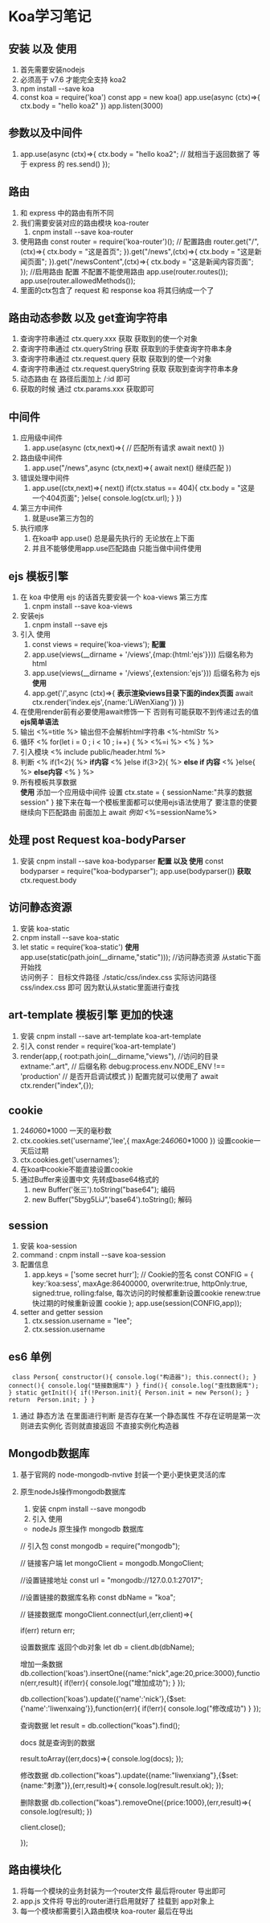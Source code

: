 # Koa学习笔记
## 安装 以及 使用
 1. 首先需要安装nodejs
 2. 必须高于 v7.6 才能完全支持 koa2
 3. npm install --save koa
 4. const koa = require('koa')
    const app = new koa()
    app.use(async (ctx)=>{
        ctx.body = "hello koa2"
    })
    app.listen(3000)
## 参数以及中间件
 1. app.use(async (ctx)=>{
         ctx.body = "hello koa2"; // 就相当于返回数据了 等于 express 的 res.send()
    });   
## 路由
 1. 和 express 中的路由有所不同
 2. 我们需要安装对应的路由模块   koa-router
    1. cnpm install --save koa-router 
 3. 使用路由
      const  router = require('koa-router')();
      // 配置路由
      router.get("/",(ctx)=>{
          ctx.body = "这是首页";
      }).get("/news",(ctx)=>{
          ctx.body = "这是新闻页面";
      }).get("/newsContent",(ctx)=>{
          ctx.body = "这是新闻内容页面";
      });
      //启用路由  配置  不配置不能使用路由
      app.use(router.routes());
      app.use(router.allowedMethods());       
   4. 里面的ctx包含了 request 和 response koa 将其归纳成一个了 
## 路由动态参数 以及 get查询字符串
   1. 查询字符串通过 ctx.query.xxx 获取 获取到的使一个对象
   2. 查询字符串通过 ctx.queryString 获取  获取到的手使查询字符串本身
   3. 查询字符串通过 ctx.request.query 获取  获取到的使一个对象
   4. 查询字符串通过 ctx.request.queryString 获取 获取到查询字符串本身
   5. 动态路由 在 路径后面加上 /:id 即可
   6. 获取的时候 通过 ctx.params.xxx 获取即可
## 中间件
   1. 应用级中间件
      1. app.use(async (ctx,next)=>{ // 匹配所有请求 await next() })   
   2. 路由级中间件
      1. app.use("/news",async (ctx,next)=>{ await next() 继续匹配 }) 
   3. 错误处理中间件
      1. app.use((ctx,next)=>{ 
            next()
            if(ctx.status == 404){
               ctx.body = "这是一个404页面";
            }else{
               console.log(ctx.url); 
            }
            })
   4. 第三方中间件
      1. 就是use第三方包的
   5. 执行顺序
      1. 在koa中 app.use() 总是最先执行的 无论放在上下面    
      2. 并且不能够使用app.use匹配路由 只能当做中间件使用
## ejs 模板引擎
   1. 在 koa 中使用 ejs 的话首先要安装一个 koa-views 第三方库 
      1. cnpm install --save koa-views 
   2. 安装ejs
      1. cnpm install --save ejs
   3. 引入 使用
      1. const views = require('koa-views');
      **配置**
      2. app.use(views(__dirname + '/views',{map:{html:'ejs'}}))      后缀名称为 html
      3. app.use(views(__dirname + '/views',{extension:'ejs'}))       后缀名称为 ejs  
      **使用**
      4. app.get('/',async (ctx)=>{
          **表示渲染views目录下面的index页面**
          await ctx.render('index.ejs',{name:'LiWenXiang'})
      })   
   4. 在使用render前有必要使用await修饰一下 否则有可能获取不到传递过去的值
      **ejs简单语法**
   1. 输出  <%=title %>   输出但不会解析html字符串 <%-htmlStr %>
   2. 循环  <% for(let i = 0 ; i < 10 ; i++) { %>  <%=i %>  <% } %>           
   3. 引入模块 <% include public/header.html %>
   4. 判断  <% if(1<2){ %> **if内容** <% }else if(3>2){ %> **else if 内容** <% }else{ %> **else内容** <% } %>
   5. 所有模板共享数据  
      **使用**
      添加一个应用级中间件  设置  ctx.state = { sessionName:"共享的数据session" }
      接下来在每一个模板里面都可以使用ejs语法使用了 要注意的使要继续向下匹配路由 前面加上 await
      *例如*
        <%=sessionName%>
## 处理 post Request   koa-bodyParser
   1. 安装
      cnpm install --save koa-bodyparser
      **配置 以及  使用**
      const bodyparser = require("koa-bodyparser");
      app.use(bodyparser()) 
      **获取**
      ctx.request.body  
## 访问静态资源
  1. 安装  koa-static
  2. cnpm install --save koa-static 
  3. let static = require('koa-static')
    **使用**
    app.use(static(path.join(__dirname,"static")));  //访问静态资源 从static下面开始找    
    访问例子： 目标文件路径  ./static/css/index.css 
            实际访问路径  css/index.css 即可  因为默认从static里面进行查找      
## art-template 模板引擎  更加的快速            
  1. 安装 cnpm install --save art-template koa-art-template
  2. 引入 const render = require('koa-art-template')
  3. render(app,{
        root:path.join(__dirname,"views"),  //访问的目录
        extname:".art",   // 后缀名称 
        debug:process.env.NODE_ENV !== 'production'  // 是否开启调试模式
     }) 
     配置完就可以使用了 await ctx.render("index",{});
## cookie
  1. 24*60*60*1000 一天的毫秒数
  2. ctx.cookies.set('username','lee',{ maxAge:24*60*60*1000 })  设置cookie一天后过期
  3. ctx.cookies.get('usernames');    
  4. 在koa中cookie不能直接设置cookie
  5. 通过Buffer来设置中文 先转成base64格式的
     1. new Buffer('张三').toString("base64"); 编码
     2. new Buffer("5byg5LiJ",'base64').toString(); 解码 
## session
  1. 安装 koa-session
  2. command :  cnpm install --save koa-session      
  3. 配置信息
     1. app.keys = ['some secret hurr'];  // Cookie的签名
        const CONFIG = {
              key:'koa:sess',
              maxAge:86400000,
              overwrite:true,
              httpOnly:true,
              signed:true,
              rolling:false, 每次访问的时候都重新设置cookie
              renew:true     快过期的时候重新设置 cookie
        };
        app.use(session(CONFIG,app));
  4. setter and getter session 
     1. ctx.session.username  = "lee";
     2. ctx.session.username 
## es6 单例
`  class Person{
       constructor(){
           console.log("构造器");
           this.connect();
       }
       connect(){
           console.log("链接数据库")
       }
       find(){
           console.log("查找数据库");
       }
       static getInit(){
            if(!Person.init){
                Person.init = new Person();
            }
            return  Person.init;
       }
   } `
  1. 通过 静态方法 在里面进行判断 是否存在某一个静态属性 不存在证明是第一次 则进去实例化 否则就直接返回 不直接实例化构造器
## Mongodb数据库
  1. 基于官网的 node-mongodb-nvtive 封装一个更小更快更灵活的库
  2. 原生nodeJs操作mongodb数据库
     1. 安装  cnpm install --save mongodb
     2. 引入 使用
     
     *  nodeJs 原生操作 mongodb 数据库
     
     // 引入包
     const mongodb = require("mongodb");
     
     // 链接客户端
     let mongoClient = mongodb.MongoClient;
     
     //设置链接地址
     const url = "mongodb://127.0.0.1:27017";
     
     //设置链接的数据库名称
     const dbName = "koa";
     
     // 链接数据库
     mongoClient.connect(url,(err,client)=>{
     
      if(err) return err;
     
      设置数据库  返回个db对象
      let db = client.db(dbName);
     
      增加一条数据
      db.collection('koas').insertOne({name:"nick",age:20,price:3000},function(err,result){
              if(!err){
                  console.log("增加成功");
              }
      });
     
      db.collection('koas').update({'name':'nick'},{$set:{'name':'liwenxaing'}},function(err){
             if(!err){
                 console.log("修改成功")
             }
      });
     
      查询数据
      let result = db.collection("koas").find();
     
      docs 就是查询到的数据
     
      result.toArray((err,docs)=>{
              console.log(docs);
      });
         
      修改数据
         db.collection("koas").update({name:"liwenxiang"},{$set:{name:"刺激"}},(err,result)=>{
              console.log(result.result.ok);
      });
     
      删除数据
         db.collection("koas").removeOne({price:1000},(err,result)=>{
              console.log(result);
      })
         
      client.close();
     
     });   
     
## 路由模块化
  1. 将每一个模块的业务封装为一个router文件 最后将router 导出即可
  2. app.js 文件将 导出的router进行启用就好了 挂载到 app对象上  
  3. 每一个模块都需要引入路由模块  koa-router  最后在导出           
